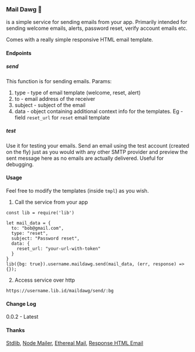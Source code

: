 ### Mail Dawg 🐶
<p>is a simple service for sending emails from your app. Primarily intended for sending welcome emails, alerts, password reset, verify account emails etc.</p>
<p>Comes with a really simple responsive HTML email template.</p> 


#### Endpoints
##### send
This function is for sending emails. 
Params:
1. type - type of email template (welcome, reset, alert)
2. to - email address of the receiver 
3. subject - subject of the email
4. data - object containing additional context info for the templates. Eg - field `reset_url` for `reset` email template

##### test
Use it for testing your emails. Send an email using the test account (created on the fly) just as you would with any other SMTP provider and preview the sent message here as no emails are actually delivered. Useful for debugging. 

#### Usage
Feel free to modify the templates (inside `tmpl`) as you wish. 
1. Call the service from your app
```
const lib = require('lib')

let mail_data = {
  to: "bob@gmail.com",
  type: "reset",
  subject: "Password reset",
  data: {
    reset_url: "your-url-with-token"
  }
}
lib({bg: true}).username.maildawg.send(mail_data, (err, response) => {});
```

2. Access service over http
```
https://username.lib.id/maildawg/send/:bg
```
 
#### Change Log
0.0.2 - Latest

#### Thanks
[Stdlib](https://stdlib.com), [Node Mailer](https://nodemailer.com/), [Ethereal Mail](https://ethereal.email/), [Response HTML Email](https://github.com/leemunroe/responsive-html-email-template)

